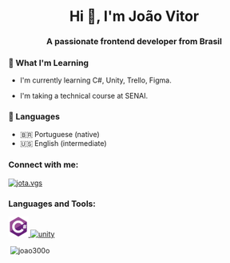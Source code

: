 <h1 align="center">Hi 👋, I'm João Vitor</h1>
<h3 align="center">A passionate frontend developer from Brasil</h3>


### 📖 What I'm Learning
- I'm currently learning C#, Unity, Trello, Figma.  

- I'm taking a technical course at SENAI.


### 💬 Languages
- 🇧🇷 Portuguese (native)
- 🇺🇸 English (intermediate)


<h3 align="left">Connect with me:</h3>
<p align="left">
<a href="https://instagram.com/jota.vgs" target="blank"><img align="center" src="https://raw.githubusercontent.com/rahuldkjain/github-profile-readme-generator/master/src/images/icons/Social/instagram.svg" alt="jota.vgs" height="30" width="40" /></a>
</p>

<h3 align="left">Languages and Tools:</h3>
<p align="left"> <a href="https://www.w3schools.com/cs/" target="_blank" rel="noreferrer"> <img src="https://raw.githubusercontent.com/devicons/devicon/master/icons/csharp/csharp-original.svg" alt="csharp" width="40" height="40"/> </a> <a href="https://unity.com/" target="_blank" rel="noreferrer"> <img src="https://www.vectorlogo.zone/logos/unity3d/unity3d-icon.svg" alt="unity" width="40" height="40"/> </a> </p>

<p>&nbsp;<img align="center" src="https://github-readme-stats.vercel.app/api?username=joao300o&show_icons=true&theme=dark&locale=en" alt="joao300o" /></p>
